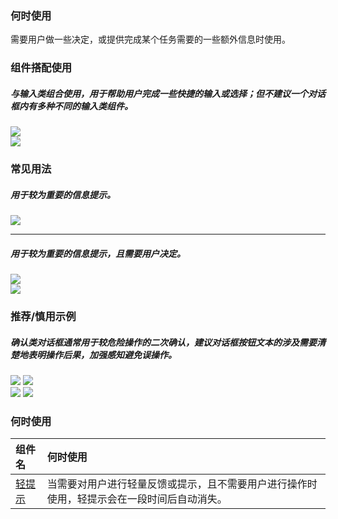 

### 何时使用

需要用户做一些决定，或提供完成某个任务需要的一些额外信息时使用。

### 组件搭配使用

##### 与输入类组合使用，用于帮助用户完成一些快捷的输入或选择；但不建议一个对话框内有多种不同的输入类组件。

<div class="legend">

  <div class="item">
    <img src="https://tdesign.gtimg.com/site/design/mobile-guide/dialog/dialog-1.png" />
  </div>

  <div class="item">
    <img src="https://tdesign.gtimg.com/site/design/mobile-guide/dialog/dialog-2.png" />
  </div>

</div>


### 常见用法

##### 用于较为重要的信息提示。

<div class="legend">
  <div class="item">
    <img src="https://tdesign.gtimg.com/site/design/mobile-guide/dialog/dialog-3.png" />
  </div>
</div>

<hr />

##### 用于较为重要的信息提示，且需要用户决定。

<div class="legend">
  <div class="item">
    <img src="https://tdesign.gtimg.com/site/design/mobile-guide/dialog/dialog-4.png" />
    <em></em>
  </div>
  <div class="item">
    <img src="https://tdesign.gtimg.com/site/design/mobile-guide/dialog/dialog-5.png" />
    <em></em>
  </div>
</div>


### 推荐/慎用示例

##### 确认类对话框通常用于较危险操作的二次确认，建议对话框按钮文本的涉及需要清楚地表明操作后果，加强感知避免误操作。

<div class="legend">
  <div class="item">
    <img src="https://tdesign.gtimg.com/site/design/mobile-guide/dialog/dialog-6.png" />
    <img class="tag" src="https://tdesign.gtimg.com/site/doc/good.png" />
  </div>

  <div class="item">
    <img src="https://tdesign.gtimg.com/site/design/mobile-guide/dialog/dialog-7.png" />
    <img class="tag" src="https://tdesign.gtimg.com/site/doc/bad.png" />
  </div>
</div>


### 何时使用
| 组件名                | 何时使用                                                                                   |
| :-------------------- | :----------------------------------------------------------------------------------------- |
| [轻提示](./toast)     | 当需要对用户进行轻量反馈或提示，且不需要用户进行操作时使用，轻提示会在一段时间后自动消失。 |


